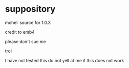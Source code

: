 # suppository

mcheli source for 1.0.3

credit to emb4 

please don't sue me

trol






I have not tested this do not yell at me if this does not work
